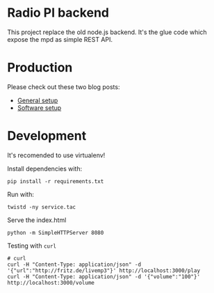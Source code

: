 Radio PI backend
==================

This project replace the old node.js backend. It's the glue 
code which expose the mpd as simple REST API.

# Production

Please check out these two blog posts:

  * [General setup](http://radio-pi.github.io/2015/07/06/setup-a-radio-pi/  )
  * [Software setup]( https://github.com/radio-pi/radio-pi.github.io/blob/master/_posts/setup-a-radio-pi-software )


# Development

It's recomended to use virtualenv!

Install dependencies with:

``` 
pip install -r requirements.txt
``` 
Run with:

```
twistd -ny service.tac
```

Serve the index.html

```
python -m SimpleHTTPServer 8080
```

Testing with `curl`

```
# curl
curl -H "Content-Type: application/json" -d '{"url":"http://fritz.de/livemp3"}' http://localhost:3000/play
curl -H "Content-Type: application/json" -d '{"volume":"100"}' http://localhost:3000/volume
```
